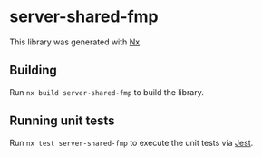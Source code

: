 # server-shared-fmp

This library was generated with [Nx](https://nx.dev).

## Building

Run `nx build server-shared-fmp` to build the library.

## Running unit tests

Run `nx test server-shared-fmp` to execute the unit tests via [Jest](https://jestjs.io).
